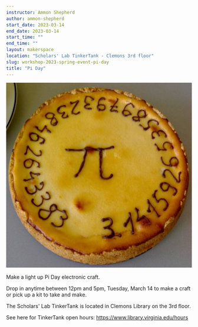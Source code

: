 ```yaml
---
instructor: Ammon Shepherd
author: ammon-shepherd
start_date: 2023-03-14
end_date: 2023-03-14
start_time: ""
end_time: ""
layout: makerspace
location: "Scholars' Lab TinkerTank - Clemons 3rd floor"
slug: workshop-2023-spring-event-pi-day
title: "Pi Day"
---
```


![Pi Day](/assets/post-media/workshops/pi-pie.jpg)

Make a light up Pi Day electronic craft.

Drop in anytime between 12pm and 5pm, Tuesday, March 14 to make a craft or pick up a kit to take and make.

The Scholars' Lab TinkerTank is located in Clemons Library on the 3rd floor.

See here for TinkerTank open hours: <a href="https://www.library.virginia.edu/hours">https://www.library.virginia.edu/hours</a>
